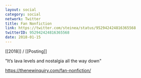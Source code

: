 ```yaml
---
layout: social
category: social
network: Twitter
title: Fan Nonfiction
link: https://twitter.com/steinea/status/952942424816365568
twitterID: 952942424816365568
date: 2018-01-15
---
```


[[2018]] / [[Posting]]

"It’s lava levels and nostalgia all the way down"

<https://thenewinquiry.com/fan-nonfiction/>
